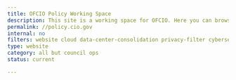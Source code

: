 ```yaml
---
title: OFCIO Policy Working Space
description: This site is a working space for OFCIO. Here you can browse draft policies and provide feedback. You can also browse finalized policies and resources for agencies and the public.
permalink: //policy.cio.gov
internal: no
filters: website cloud data-center-consolidation privacy-filter cybersecurity accessibility shared-services fitara it-spending modernization current
type: website
category: all but council ops
status: current

---
```

